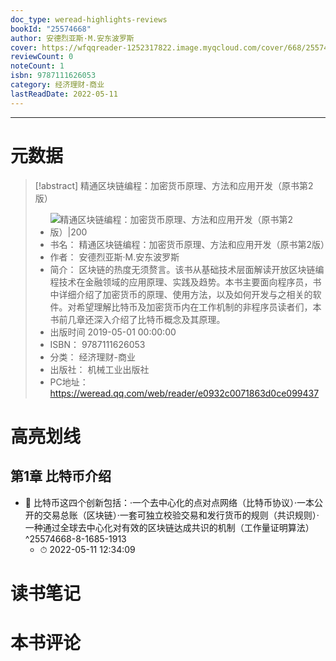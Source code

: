 ```yaml
---
doc_type: weread-highlights-reviews
bookId: "25574668"
author: 安德烈亚斯·M.安东波罗斯
cover: https://wfqqreader-1252317822.image.myqcloud.com/cover/668/25574668/t7_25574668.jpg
reviewCount: 0
noteCount: 1
isbn: 9787111626053
category: 经济理财-商业
lastReadDate: 2022-05-11
---
```


---
# 元数据
> [!abstract] 精通区块链编程：加密货币原理、方法和应用开发（原书第2版）
> - ![ 精通区块链编程：加密货币原理、方法和应用开发（原书第2版）|200](https://wfqqreader-1252317822.image.myqcloud.com/cover/668/25574668/t7_25574668.jpg)
> - 书名： 精通区块链编程：加密货币原理、方法和应用开发（原书第2版）
> - 作者： 安德烈亚斯·M.安东波罗斯
> - 简介： 区块链的热度无须赘言。该书从基础技术层面解读开放区块链编程技术在金融领域的应用原理、实践及趋势。本书主要面向程序员，书中详细介绍了加密货币的原理、使用方法，以及如何开发与之相关的软件。对希望理解比特币及加密货币内在工作机制的非程序员读者们，本书前几章还深入介绍了比特币概念及其原理。
> - 出版时间 2019-05-01 00:00:00
> - ISBN： 9787111626053
> - 分类： 经济理财-商业
> - 出版社： 机械工业出版社
> - PC地址：https://weread.qq.com/web/reader/e0932c0071863d0ce099437

# 高亮划线

## 第1章 比特币介绍


- 📌 比特币这四个创新包括：·一个去中心化的点对点网络（比特币协议）·一本公开的交易总账（区块链）·一套可独立校验交易和发行货币的规则（共识规则）·一种通过全球去中心化对有效的区块链达成共识的机制（工作量证明算法）  ^25574668-8-1685-1913
    - ⏱ 2022-05-11 12:34:09 
# 读书笔记

# 本书评论
